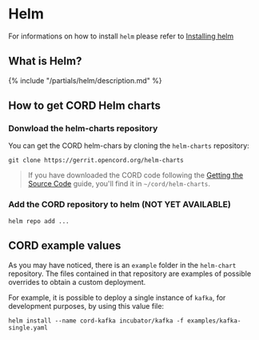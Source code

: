 # Helm

For informations on how to install `helm` please refer to [Installing helm](../prereqs/helm.md)

## What is Helm?

{% include "/partials/helm/description.md" %}

## How to get CORD Helm charts

### Donwload the helm-charts repository

You can get the CORD helm-chars by cloning the `helm-charts` repository:

```shell
git clone https://gerrit.opencord.org/helm-charts
```

> If you have downloaded the CORD code following the [Getting the Source
> Code](../developer/getting_the_code.md) guide, you'll find it in
> `~/cord/helm-charts`.

### Add the CORD repository to helm (NOT YET AVAILABLE)

```shell
helm repo add ...
```

## CORD example values

As you may have noticed, there is an `example` folder
in the `helm-chart` repository.
The files contained in that repository are examples of possible overrides
to obtain a custom deployment.

For example, it is possible to deploy a single instance of `kafka`,
for development purposes, by using this value file:

```shell
helm install --name cord-kafka incubator/kafka -f examples/kafka-single.yaml
```
